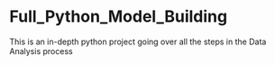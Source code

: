 # Full_Python_Model_Building
This is an in-depth python project going over all the steps in the Data Analysis process

